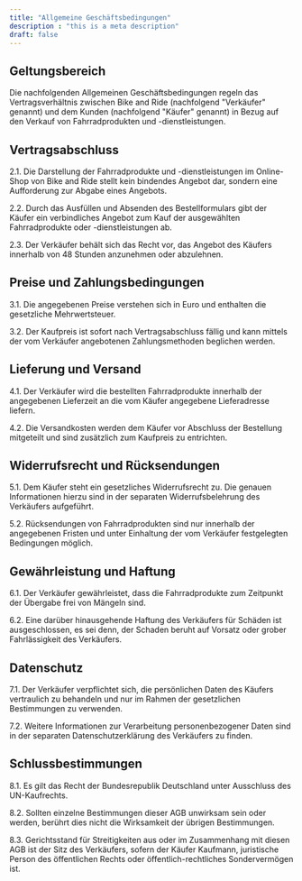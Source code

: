 ```yaml
---
title: "Allgemeine Geschäftsbedingungen"
description : "this is a meta description"
draft: false
---
```


## Geltungsbereich

Die nachfolgenden Allgemeinen Geschäftsbedingungen regeln das Vertragsverhältnis zwischen Bike and Ride (nachfolgend "Verkäufer" genannt) und dem Kunden (nachfolgend "Käufer" genannt) in Bezug auf den Verkauf von Fahrradprodukten und -dienstleistungen.

## Vertragsabschluss

2.1. Die Darstellung der Fahrradprodukte und -dienstleistungen im Online-Shop von Bike and Ride stellt kein bindendes Angebot dar, sondern eine Aufforderung zur Abgabe eines Angebots.

2.2. Durch das Ausfüllen und Absenden des Bestellformulars gibt der Käufer ein verbindliches Angebot zum Kauf der ausgewählten Fahrradprodukte oder -dienstleistungen ab.

2.3. Der Verkäufer behält sich das Recht vor, das Angebot des Käufers innerhalb von 48 Stunden anzunehmen oder abzulehnen.

## Preise und Zahlungsbedingungen

3.1. Die angegebenen Preise verstehen sich in Euro und enthalten die gesetzliche Mehrwertsteuer.

3.2. Der Kaufpreis ist sofort nach Vertragsabschluss fällig und kann mittels der vom Verkäufer angebotenen Zahlungsmethoden beglichen werden.

## Lieferung und Versand

4.1. Der Verkäufer wird die bestellten Fahrradprodukte innerhalb der angegebenen Lieferzeit an die vom Käufer angegebene Lieferadresse liefern.

4.2. Die Versandkosten werden dem Käufer vor Abschluss der Bestellung mitgeteilt und sind zusätzlich zum Kaufpreis zu entrichten.

## Widerrufsrecht und Rücksendungen

5.1. Dem Käufer steht ein gesetzliches Widerrufsrecht zu. Die genauen Informationen hierzu sind in der separaten Widerrufsbelehrung des Verkäufers aufgeführt.

5.2. Rücksendungen von Fahrradprodukten sind nur innerhalb der angegebenen Fristen und unter Einhaltung der vom Verkäufer festgelegten Bedingungen möglich.

## Gewährleistung und Haftung

6.1. Der Verkäufer gewährleistet, dass die Fahrradprodukte zum Zeitpunkt der Übergabe frei von Mängeln sind.

6.2. Eine darüber hinausgehende Haftung des Verkäufers für Schäden ist ausgeschlossen, es sei denn, der Schaden beruht auf Vorsatz oder grober Fahrlässigkeit des Verkäufers.

## Datenschutz

7.1. Der Verkäufer verpflichtet sich, die persönlichen Daten des Käufers vertraulich zu behandeln und nur im Rahmen der gesetzlichen Bestimmungen zu verwenden.

7.2. Weitere Informationen zur Verarbeitung personenbezogener Daten sind in der separaten Datenschutzerklärung des Verkäufers zu finden.

## Schlussbestimmungen

8.1. Es gilt das Recht der Bundesrepublik Deutschland unter Ausschluss des UN-Kaufrechts.

8.2. Sollten einzelne Bestimmungen dieser AGB unwirksam sein oder werden, berührt dies nicht die Wirksamkeit der übrigen Bestimmungen.

8.3. Gerichtsstand für Streitigkeiten aus oder im Zusammenhang mit diesen AGB ist der Sitz des Verkäufers, sofern der Käufer Kaufmann, juristische Person des öffentlichen Rechts oder öffentlich-rechtliches Sondervermögen ist.
